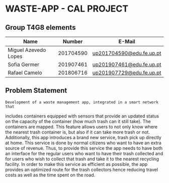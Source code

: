 # WASTE-APP - CAL PROJECT

## Group T4G8 elements

| Name                 | Number    | E-Mail                 |
| -------------------- | --------- | ---------------------- |
| Miguel Azevedo Lopes | 201704590 |up201704590@edu.fe.up.pt|
| Sofia Germer         | 201907461 |up201907461@edu.fe.up.pt|
| Rafael Camelo        | 201806716 |up201907729@edu.fe.up.pt|

## Problem Statement
	Development of a waste management app, integrated in a smart network that
includes containers equipped with sensors that provide an updated status
on the capacity of the container (how much trash can it still take). The
containers are mapped. This feature allows users to not only know where
the nearest trash container is, but also if it can take more trash or not.
	Additionally, this app introduces a brand new service, trash pick up directly
at home. This service is done by normal citizens who want to have an extra
source of revenue. Thus, to provide this service the app needs to have both
an interface for the regular users who want to have their trash collected and
for users who wish to collect that trash and take it to the nearest recycling
facility. In order to make this service as efficient as possible, the app provides
an optimized route for the trash collectors hence reducing travel costs as well
as the time spent on the road.